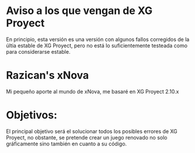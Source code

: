 Aviso a los que vengan de XG Proyect
====================================

En principio, esta versión es una versión con algunos fallos corregidos de la últia estable de XG Proyect,
pero no está lo suficientemente testeada como para considerarse estable.

Razican's xNova
===============

Mi pequeño aporte al mundo de xNova, me basaré en XG Proyect 2.10.x


Objetivos:
==========

El principal objetivo será el solucionar todos los posibles errores de XG Proyect, no obstante, se pretende
crear un juego renovado no solo gráficamente sino también en cuanto a su código.